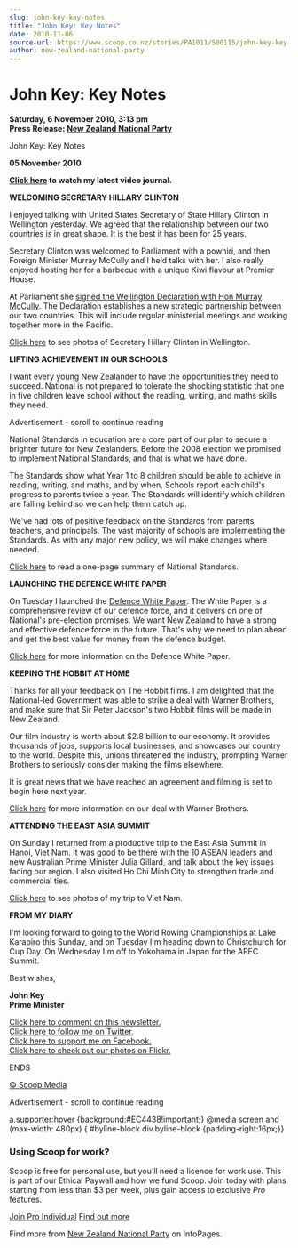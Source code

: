 ```yaml
---
slug: john-key-key-notes
title: "John Key: Key Notes"
date: 2010-11-06
source-url: https://www.scoop.co.nz/stories/PA1011/S00115/john-key-key-notes.htm
author: new-zealand-national-party
---
```

John Key: Key Notes
===================

**Saturday, 6 November 2010, 3:13 pm**  
**Press Release: [New Zealand National Party](https://info.scoop.co.nz/New_Zealand_National_Party)**

John Key: Key Notes

**05 November 2010**

**[](http://www.vadmin.co.nz/vadmin/emstracking/131-13679.link)[Click here](http://www.vadmin.co.nz/vadmin/emstracking/131-13679.link) to watch my latest video journal.**

**WELCOMING SECRETARY HILLARY CLINTON**

I enjoyed talking with United States Secretary of State Hillary Clinton in Wellington yesterday. We agreed that the relationship between our two countries is in great shape. It is the best it has been for 25 years.

Secretary Clinton was welcomed to Parliament with a powhiri, and then Foreign Minister Murray McCully and I held talks with her. I also really enjoyed hosting her for a barbecue with a unique Kiwi flavour at Premier House.

At Parliament she [signed the Wellington Declaration with Hon Murray McCully](http://www.vadmin.co.nz/vadmin/emstracking/131-13680.link). The Declaration establishes a new strategic partnership between our two countries. This will include regular ministerial meetings and working together more in the Pacific.

[Click here](http://www.vadmin.co.nz/vadmin/emstracking/131-13681.link) to see photos of Secretary Hillary Clinton in Wellington.

**LIFTING ACHIEVEMENT IN OUR SCHOOLS**

I want every young New Zealander to have the opportunities they need to succeed. National is not prepared to tolerate the shocking statistic that one in five children leave school without the reading, writing, and maths skills they need.

Advertisement - scroll to continue reading





National Standards in education are a core part of our plan to secure a brighter future for New Zealanders. Before the 2008 election we promised to implement National Standards, and that is what we have done.

The Standards show what Year 1 to 8 children should be able to achieve in reading, writing, and maths, and by when. Schools report each child's progress to parents twice a year. The Standards will identify which children are falling behind so we can help them catch up.

We've had lots of positive feedback on the Standards from parents, teachers, and principals. The vast majority of schools are implementing the Standards. As with any major new policy, we will make changes where needed.

[Click here](http://www.vadmin.co.nz/vadmin/emstracking/131-13682.link) to read a one-page summary of National Standards.

**LAUNCHING THE DEFENCE WHITE PAPER**

On Tuesday I launched the [Defence White Paper](http://www.vadmin.co.nz/vadmin/emstracking/131-13683.link). The White Paper is a comprehensive review of our defence force, and it delivers on one of National's pre-election promises. We want New Zealand to have a strong and effective defence force in the future. That's why we need to plan ahead and get the best value for money from the defence budget.

[Click here](http://www.vadmin.co.nz/vadmin/emstracking/131-13684.link) for more information on the Defence White Paper.

**KEEPING THE HOBBIT AT HOME**

Thanks for all your feedback on The Hobbit films. I am delighted that the National-led Government was able to strike a deal with Warner Brothers, and make sure that Sir Peter Jackson's two Hobbit films will be made in New Zealand.

Our film industry is worth about $2.8 billion to our economy. It provides thousands of jobs, supports local businesses, and showcases our country to the world. Despite this, unions threatened the industry, prompting Warner Brothers to seriously consider making the films elsewhere.

It is great news that we have reached an agreement and filming is set to begin here next year.

[Click here](http://www.vadmin.co.nz/vadmin/emstracking/131-13685.link) for more information on our deal with Warner Brothers.

**ATTENDING THE EAST ASIA SUMMIT**

On Sunday I returned from a productive trip to the East Asia Summit in Hanoi, Viet Nam. It was good to be there with the 10 ASEAN leaders and new Australian Prime Minister Julia Gillard, and talk about the key issues facing our region. I also visited Ho Chi Minh City to strengthen trade and commercial ties.

[Click here](http://www.vadmin.co.nz/vadmin/emstracking/131-13686.link) to see photos of my trip to Viet Nam.

**FROM MY DIARY**

I'm looking forward to going to the World Rowing Championships at Lake Karapiro this Sunday, and on Tuesday I'm heading down to Christchurch for Cup Day. On Wednesday I'm off to Yokohama in Japan for the APEC Summit.

Best wishes,

  
**John Key  
Prime Minister**

[Click here to comment on this newsletter.](http://www.vadmin.co.nz/vadmin/emstracking/131-13687.link)[  
Click here to follow me on Twitter.](http://www.vadmin.co.nz/vadmin/emstracking/131-13688.link)  
[Click here to support me on Facebook.](http://www.vadmin.co.nz/vadmin/emstracking/131-13689.link)  
[Click here to check out our photos on Flickr.](http://www.vadmin.co.nz/vadmin/emstracking/131-13690.link)

ENDS  

[© Scoop Media](http://www.scoop.co.nz/about/terms.html)  

Advertisement - scroll to continue reading



a.supporter:hover {background:#EC4438!important;} @media screen and (max-width: 480px) { #byline-block div.byline-block {padding-right:16px;}}

### Using Scoop for work?

Scoop is free for personal use, but you’ll need a licence for work use. This is part of our Ethical Paywall and how we fund Scoop. Join today with plans starting from less than $3 per week, plus gain access to exclusive _Pro_ features.  
  
[Join Pro Individual](https://pro.scoop.co.nz/Individual/?from=ProIn24) [Find out more](https://pro.scoop.co.nz/using-scoop-for-work/?from=ProIn24)

Find more from [New Zealand National Party](https://info.scoop.co.nz/New_Zealand_National_Party) on InfoPages.